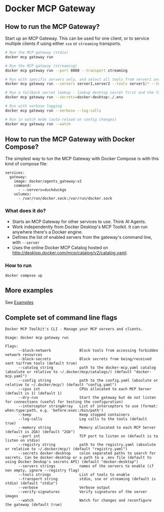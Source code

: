 # Docker MCP Gateway


## How to run the MCP Gateway?

Start up an MCP Gateway. This can be used for one client, or to service multiple clients if using either `sse` or `streaming` transports.

```bash
# Run the MCP gateway (stdio)
docker mcp gateway run

# Run the MCP gateway (streaming)
docker mcp gateway run --port 8080 --transport streaming

# Run with specific servers only, and select all tools from server1 and just tool2 from server2
docker mcp gateway run --servers server1,server2 --tools server1:* --tools server2:tool2

# Run a fallback secret lookup - lookup desktop secret first and the fallback to a local .env file
docker mcp gateway run --secrets=docker-desktop:./.env

# Run with verbose logging
docker mcp gateway run --verbose --log-calls

# Run in watch mode (auto-reload on config changes)
docker mcp gateway run --watch
```

## How to run the MCP Gateway with Docker Compose?

The simplest way to tun the MCP Gateway with Docker Compose is with this kind of compose file:

```
services:
  gateway:
    image: docker/agents_gateway:v2
    command:
      - --servers=duckduckgo
    volumes:
      - /var/run/docker.sock:/var/run/docker.sock
```

### What does it do?

+ Starts an MCP Gateway for other services to use. Think AI Agents.
+ Work independently from Docker Desktop's MCP Toolkit. It can run anywhere there's a Docker engine.
+ Defines the list of enabled servers from the gateway's command line, with `--server`
+ Uses the online Docker MCP Catalog hosted on http://desktop.docker.com/mcp/catalog/v2/catalog.yaml.

### How to run

```console
docker compose up
```

## More examples

See [Examples](examples/README.md)

## Complete set of command line flags

```
Docker MCP Toolkit's CLI - Manage your MCP servers and clients.

Usage: docker mcp gateway run

Flags:
      --block-network             Block tools from accessing forbidden network resources
      --block-secrets             Block secrets from being/received sent to/from tools (default true)
      --catalog string            path to the docker-mcp.yaml catalog (absolute or relative to ~/.docker/mcp/catalogs/) (default "docker-mcp.yaml")
      --config string             path to the config.yaml (absolute or relative to ~/.docker/mcp/) (default "config.yaml")
      --cpus int                  CPUs allocated to each MCP Server (default is 1) (default 1)
      --dry-run                   Start the gateway but do not listen for connections (useful for testing the configuration)
      --interceptor stringArray   List of interceptors to use (format: when:type:path, e.g. 'before:exec:/bin/path')
      --keep                      Keep stopped containers
      --log-calls                 Log calls to the tools (default true)
      --memory string             Memory allocated to each MCP Server (default is 2Gb) (default "2Gb")
      --port int                  TCP port to listen on (default is to listen on stdio)
      --registry string           path to the registry.yaml (absolute or relative to ~/.docker/mcp/) (default "registry.yaml")
      --secrets docker-desktop    colon separated paths to search for secrets. Can be docker-desktop or a path to a .env file (default to using Docker Deskop's secrets API) (default "docker-desktop")
      --servers strings           names of the servers to enable (if non empty, ignore --registry flag)
      --tools strings             List of tools to enable
      --transport string          stdio, sse or streaming (default is stdio) (default "stdio")
      --verbose                   Verbose output
      --verify-signatures         Verify signatures of the server images
      --watch                     Watch for changes and reconfigure the gateway (default true)
```
